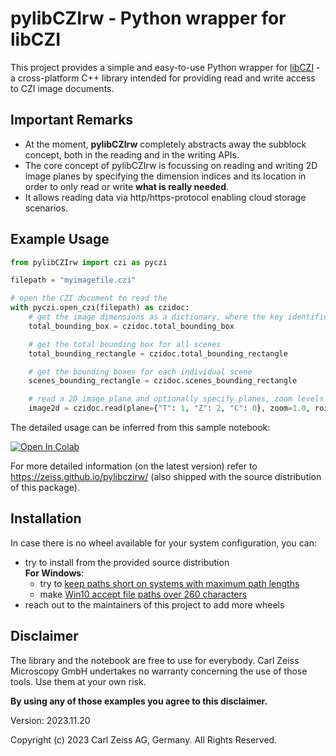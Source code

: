 # pylibCZIrw - Python wrapper for libCZI

This project provides a simple and easy-to-use Python wrapper for [libCZI](https://github.com/ZEISS/libczi) - a cross-platform C++ library intended for providing read and write access to CZI image documents.

## Important Remarks

* At the moment, **pylibCZIrw** completely abstracts away the subblock concept, both in the reading and in the writing APIs.
* The core concept of pylibCZIrw is focussing on reading and writing 2D image planes by specifying the dimension indices and its location in order to only read or write **what is really needed**.
* It allows reading data via http/https-protocol enabling cloud storage scenarios.

## Example Usage

```python
from pylibCZIrw import czi as pyczi

filepath = "myimagefile.czi"

# open the CZI document to read the
with pyczi.open_czi(filepath) as czidoc:
    # get the image dimensions as a dictionary, where the key identifies the dimension
    total_bounding_box = czidoc.total_bounding_box

    # get the total bounding box for all scenes
    total_bounding_rectangle = czidoc.total_bounding_rectangle

    # get the bounding boxes for each individual scene
    scenes_bounding_rectangle = czidoc.scenes_bounding_rectangle

    # read a 2D image plane and optionally specify planes, zoom levels and ROIs
    image2d = czidoc.read(plane={"T": 1, "Z": 2, "C": 0}, zoom=1.0, roi=(0, 0, 50, 100))
```

The detailed usage can be inferred from this sample notebook:  

[![Open In Colab](https://colab.research.google.com/assets/colab-badge.svg)](https://colab.research.google.com/github/zeiss/pylibczirw/blob/main/doc/jupyter_notebooks/pylibCZIrw_4_1_0.ipynb)  

For more detailed information (on the latest version) refer to https://zeiss.github.io/pylibczirw/ (also shipped with the source distribution of this package).  

## Installation
In case there is no wheel available for your system configuration, you can:  
- try to install from the provided source distribution  
  **For Windows**:
  - try to [keep paths short on systems with maximum path lengths](https://github.com/pypa/pip/issues/3055)
  - make [Win10 accept file paths over 260 characters](https://www.howtogeek.com/266621/how-to-make-windows-10-accept-file-paths-over-260-characters/)
- reach out to the maintainers of this project to add more wheels

## Disclaimer

The library and the notebook are free to use for everybody. Carl Zeiss Microscopy GmbH undertakes no warranty concerning the use of those tools. Use them at your own risk.

**By using any of those examples you agree to this disclaimer.**

Version: 2023.11.20

Copyright (c) 2023 Carl Zeiss AG, Germany. All Rights Reserved.

